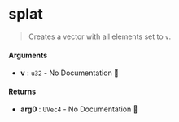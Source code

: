# splat

>  Creates a vector with all elements set to `v`.

#### Arguments

- **v** : `u32` \- No Documentation 🚧

#### Returns

- **arg0** : `UVec4` \- No Documentation 🚧